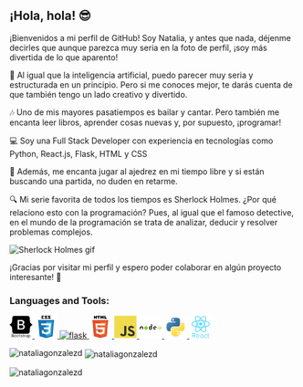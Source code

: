 ## ¡Hola, hola! 😎

¡Bienvenidos a mi perfil de GitHub! Soy Natalia, y antes que nada, déjenme decirles que aunque parezca muy seria en la foto de perfil, ¡soy más divertida de lo que aparento!

🤖 Al igual que la inteligencia artificial, puedo parecer muy seria y estructurada en un principio. Pero si me conoces mejor, te darás cuenta de que también tengo un lado creativo y divertido.

🎶 Uno de mis mayores pasatiempos es bailar y cantar. Pero también me encanta leer libros, aprender cosas nuevas y, por supuesto, ¡programar!

💻 Soy una Full Stack Developer con experiencia en tecnologías como Python, React.js, Flask, HTML y CSS

👑 Además, me encanta jugar al ajedrez en mi tiempo libre y si están buscando una partida, no duden en retarme.

🔍 Mi serie favorita de todos los tiempos es Sherlock Holmes. ¿Por qué relaciono esto con la programación? Pues, al igual que el famoso detective, en el mundo de la programación se trata de analizar, deducir y resolver problemas complejos.

![Sherlock Holmes gif](https://media.tenor.com/O1qxXe3gu2IAAAAC/sherlock-benedict-cumberbatch.gif)

¡Gracias por visitar mi perfil y espero poder colaborar en algún proyecto interesante! 🤝

<h3 align="left">Languages and Tools:</h3>
<p align="left"> <a href="https://getbootstrap.com" target="_blank" rel="noreferrer"> <img src="https://raw.githubusercontent.com/devicons/devicon/master/icons/bootstrap/bootstrap-plain-wordmark.svg" alt="bootstrap" width="40" height="40"/> </a> <a href="https://www.w3schools.com/css/" target="_blank" rel="noreferrer"> <img src="https://raw.githubusercontent.com/devicons/devicon/master/icons/css3/css3-original-wordmark.svg" alt="css3" width="40" height="40"/> </a> <a href="https://flask.palletsprojects.com/" target="_blank" rel="noreferrer"> <img src="https://www.vectorlogo.zone/logos/pocoo_flask/pocoo_flask-icon.svg" alt="flask" width="40" height="40"/> </a> <a href="https://www.w3.org/html/" target="_blank" rel="noreferrer"> <img src="https://raw.githubusercontent.com/devicons/devicon/master/icons/html5/html5-original-wordmark.svg" alt="html5" width="40" height="40"/> </a> <a href="https://developer.mozilla.org/en-US/docs/Web/JavaScript" target="_blank" rel="noreferrer"> <img src="https://raw.githubusercontent.com/devicons/devicon/master/icons/javascript/javascript-original.svg" alt="javascript" width="40" height="40"/> </a> <a href="https://nodejs.org" target="_blank" rel="noreferrer"> <img src="https://raw.githubusercontent.com/devicons/devicon/master/icons/nodejs/nodejs-original-wordmark.svg" alt="nodejs" width="40" height="40"/> </a> <a href="https://www.python.org" target="_blank" rel="noreferrer"> <img src="https://raw.githubusercontent.com/devicons/devicon/master/icons/python/python-original.svg" alt="python" width="40" height="40"/> </a> <a href="https://reactjs.org/" target="_blank" rel="noreferrer"> <img src="https://raw.githubusercontent.com/devicons/devicon/master/icons/react/react-original-wordmark.svg" alt="react" width="40" height="40"/> </a> </p>

<p><img align="left" src="https://github-readme-stats.vercel.app/api/top-langs?username=nataliagonzalezd&show_icons=true&locale=en&layout=compact" alt="nataliagonzalezd" /></p>

<p>&nbsp;<img align="center" src="https://github-readme-stats.vercel.app/api?username=nataliagonzalezd&show_icons=true&locale=en" alt="nataliagonzalezd" /></p>

<p><img align="center" src="https://github-readme-streak-stats.herokuapp.com/?user=nataliagonzalezd&" alt="nataliagonzalezd" /></p>

